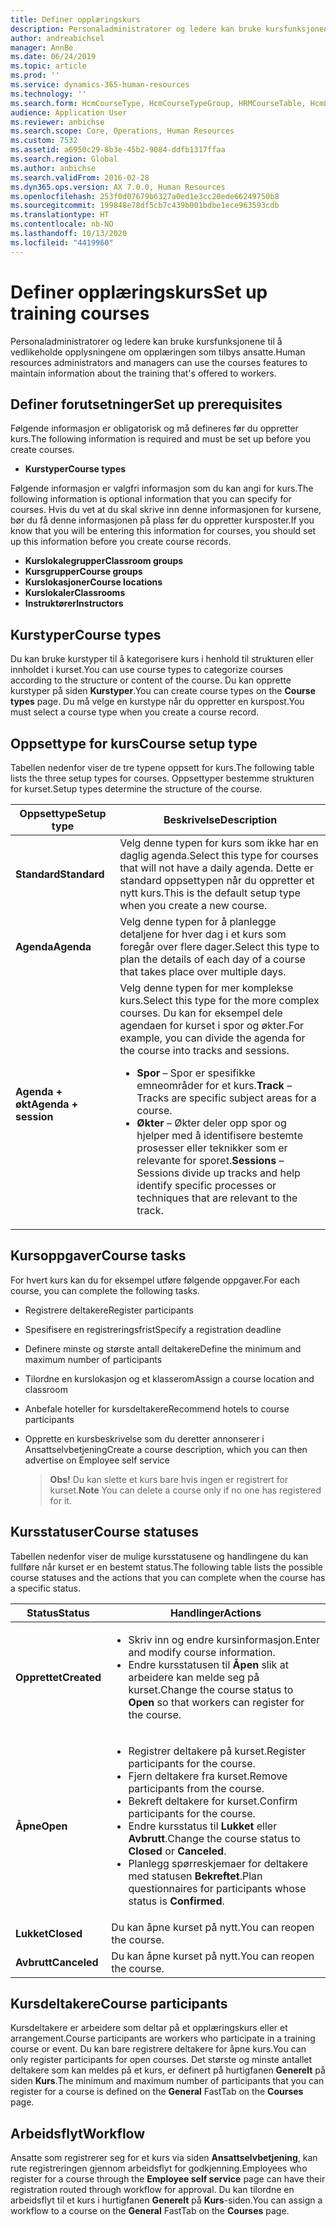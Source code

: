 ```yaml
---
title: Definer opplæringskurs
description: Personaladministratorer og ledere kan bruke kursfunksjonene til å vedlikeholde opplysningene om opplæringen som tilbys ansatte.
author: andreabichsel
manager: AnnBe
ms.date: 06/24/2019
ms.topic: article
ms.prod: ''
ms.service: dynamics-365-human-resources
ms.technology: ''
ms.search.form: HcmCourseType, HcmCourseTypeGroup, HRMCourseTable, HcmLearningWorkspace
audience: Application User
ms.reviewer: anbichse
ms.search.scope: Core, Operations, Human Resources
ms.custom: 7532
ms.assetid: a6950c29-8b3e-45b2-9084-ddfb1317ffaa
ms.search.region: Global
ms.author: anbichse
ms.search.validFrom: 2016-02-28
ms.dyn365.ops.version: AX 7.0.0, Human Resources
ms.openlocfilehash: 253f0d07679b6327a0ed1e3cc20ede66249750b8
ms.sourcegitcommit: 199848e78df5cb7c439b001bdbe1ece963593cdb
ms.translationtype: HT
ms.contentlocale: nb-NO
ms.lasthandoff: 10/13/2020
ms.locfileid: "4419960"
---
```

# <a name="set-up-training-courses"></a><span data-ttu-id="afc25-103">Definer opplæringskurs</span><span class="sxs-lookup"><span data-stu-id="afc25-103">Set up training courses</span></span>

<span data-ttu-id="afc25-104">Personaladministratorer og ledere kan bruke kursfunksjonene til å vedlikeholde opplysningene om opplæringen som tilbys ansatte.</span><span class="sxs-lookup"><span data-stu-id="afc25-104">Human resources administrators and managers can use the courses features to maintain information about the training that's offered to workers.</span></span>

 <a name="set-up-prerequisites"></a><span data-ttu-id="afc25-105"> Definer forutsetninger</span><span class="sxs-lookup"><span data-stu-id="afc25-105">Set up prerequisites</span></span>
---------------------

<span data-ttu-id="afc25-106">Følgende informasjon er obligatorisk og må defineres før du oppretter kurs.</span><span class="sxs-lookup"><span data-stu-id="afc25-106">The following information is required and must be set up before you create courses.</span></span>
-   <span data-ttu-id="afc25-107">**Kurstyper**</span><span class="sxs-lookup"><span data-stu-id="afc25-107">**Course types**</span></span>

<span data-ttu-id="afc25-108">Følgende informasjon er valgfri informasjon som du kan angi for kurs.</span><span class="sxs-lookup"><span data-stu-id="afc25-108">The following information is optional information that you can specify for courses.</span></span> <span data-ttu-id="afc25-109">Hvis du vet at du skal skrive inn denne informasjonen for kursene, bør du få denne informasjonen på plass før du oppretter kursposter.</span><span class="sxs-lookup"><span data-stu-id="afc25-109">If you know that you will be entering this information for courses, you should set up this information before you create course records.</span></span>
-   <span data-ttu-id="afc25-110">**Kurslokalegrupper**</span><span class="sxs-lookup"><span data-stu-id="afc25-110">**Classroom groups**</span></span>
-   <span data-ttu-id="afc25-111">**Kursgrupper**</span><span class="sxs-lookup"><span data-stu-id="afc25-111">**Course groups**</span></span>
-   <span data-ttu-id="afc25-112">**Kurslokasjoner**</span><span class="sxs-lookup"><span data-stu-id="afc25-112">**Course locations**</span></span>
-   <span data-ttu-id="afc25-113">**Kurslokaler**</span><span class="sxs-lookup"><span data-stu-id="afc25-113">**Classrooms**</span></span>
-   <span data-ttu-id="afc25-114">**Instruktører**</span><span class="sxs-lookup"><span data-stu-id="afc25-114">**Instructors**</span></span>

## <a name="course-types"></a><span data-ttu-id="afc25-115">Kurstyper</span><span class="sxs-lookup"><span data-stu-id="afc25-115">Course types</span></span>
<span data-ttu-id="afc25-116">Du kan bruke kurstyper til å kategorisere kurs i henhold til strukturen eller innholdet i kurset.</span><span class="sxs-lookup"><span data-stu-id="afc25-116">You can use course types to categorize courses according to the structure or content of the course.</span></span> <span data-ttu-id="afc25-117">Du kan opprette kurstyper på siden **Kurstyper**.</span><span class="sxs-lookup"><span data-stu-id="afc25-117">You can create course types on the **Course types** page.</span></span> <span data-ttu-id="afc25-118">Du må velge en kurstype når du oppretter en kurspost.</span><span class="sxs-lookup"><span data-stu-id="afc25-118">You must select a course type when you create a course record.</span></span>

## <a name="course-setup-type"></a><span data-ttu-id="afc25-119">Oppsettype for kurs</span><span class="sxs-lookup"><span data-stu-id="afc25-119">Course setup type</span></span>
<span data-ttu-id="afc25-120">Tabellen nedenfor viser de tre typene oppsett for kurs.</span><span class="sxs-lookup"><span data-stu-id="afc25-120">The following table lists the three setup types for courses.</span></span> <span data-ttu-id="afc25-121">Oppsettyper bestemme strukturen for kurset.</span><span class="sxs-lookup"><span data-stu-id="afc25-121">Setup types determine the structure of the course.</span></span>

<table>
<thead>
<tr class="header">
<th><span data-ttu-id="afc25-122">Oppsettype</span><span class="sxs-lookup"><span data-stu-id="afc25-122">Setup type</span></span></th>
<th><span data-ttu-id="afc25-123">Beskrivelse</span><span class="sxs-lookup"><span data-stu-id="afc25-123">Description</span></span></th>
</tr>
</thead>
<tbody>
<tr class="odd">
<td><span data-ttu-id="afc25-124"><strong>Standard</strong></span><span class="sxs-lookup"><span data-stu-id="afc25-124"><strong>Standard</strong></span></span></td>
<td><span data-ttu-id="afc25-125">Velg denne typen for kurs som ikke har en daglig agenda.</span><span class="sxs-lookup"><span data-stu-id="afc25-125">Select this type for courses that will not have a daily agenda.</span></span> <span data-ttu-id="afc25-126">Dette er standard oppsettypen når du oppretter et nytt kurs.</span><span class="sxs-lookup"><span data-stu-id="afc25-126">This is the default setup type when you create a new course.</span></span></td>
</tr>
<tr class="even">
<td><span data-ttu-id="afc25-127"><strong>Agenda</strong></span><span class="sxs-lookup"><span data-stu-id="afc25-127"><strong>Agenda</strong></span></span></td>
<td><span data-ttu-id="afc25-128">Velg denne typen for å planlegge detaljene for hver dag i et kurs som foregår over flere dager.</span><span class="sxs-lookup"><span data-stu-id="afc25-128">Select this type to plan the details of each day of a course that takes place over multiple days.</span></span></td>
</tr>
<tr class="odd">
<td><span data-ttu-id="afc25-129"><strong>Agenda + økt</strong></span><span class="sxs-lookup"><span data-stu-id="afc25-129"><strong>Agenda + session</strong></span></span></td>
<td><span data-ttu-id="afc25-130">Velg denne typen for mer komplekse kurs.</span><span class="sxs-lookup"><span data-stu-id="afc25-130">Select this type for the more complex courses.</span></span> <span data-ttu-id="afc25-131">Du kan for eksempel dele agendaen for kurset i spor og økter.</span><span class="sxs-lookup"><span data-stu-id="afc25-131">For example, you can divide the agenda for the course into tracks and sessions.</span></span>
<ul>
<li><span data-ttu-id="afc25-132"><strong>Spor</strong> – Spor er spesifikke emneområder for et kurs.</span><span class="sxs-lookup"><span data-stu-id="afc25-132"><strong>Track</strong> – Tracks are specific subject areas for a course.</span></span></li>
<li><span data-ttu-id="afc25-133"><strong>Økter</strong> – Økter deler opp spor og hjelper med å identifisere bestemte prosesser eller teknikker som er relevante for sporet.</span><span class="sxs-lookup"><span data-stu-id="afc25-133"><strong>Sessions</strong> – Sessions divide up tracks and help identify specific processes or techniques that are relevant to the track.</span></span></li>
</ul></td>
</tr>
</tbody>
</table>

## <a name="course-tasks"></a><span data-ttu-id="afc25-134">Kursoppgaver</span><span class="sxs-lookup"><span data-stu-id="afc25-134">Course tasks</span></span>
<span data-ttu-id="afc25-135">For hvert kurs kan du for eksempel utføre følgende oppgaver.</span><span class="sxs-lookup"><span data-stu-id="afc25-135">For each course, you can complete the following tasks.</span></span>
- <span data-ttu-id="afc25-136">Registrere deltakere</span><span class="sxs-lookup"><span data-stu-id="afc25-136">Register participants</span></span>
- <span data-ttu-id="afc25-137">Spesifisere en registreringsfrist</span><span class="sxs-lookup"><span data-stu-id="afc25-137">Specify a registration deadline</span></span>
- <span data-ttu-id="afc25-138">Definere minste og største antall deltakere</span><span class="sxs-lookup"><span data-stu-id="afc25-138">Define the minimum and maximum number of participants</span></span>
- <span data-ttu-id="afc25-139">Tilordne en kurslokasjon og et klasserom</span><span class="sxs-lookup"><span data-stu-id="afc25-139">Assign a course location and classroom</span></span>
- <span data-ttu-id="afc25-140">Anbefale hoteller for kursdeltakere</span><span class="sxs-lookup"><span data-stu-id="afc25-140">Recommend hotels to course participants</span></span>
- <span data-ttu-id="afc25-141">Opprette en kursbeskrivelse som du deretter annonserer i Ansattselvbetjening</span><span class="sxs-lookup"><span data-stu-id="afc25-141">Create a course description, which you can then advertise on Employee self service</span></span>

  ><span data-ttu-id="afc25-142">**Obs!** Du kan slette et kurs bare hvis ingen er registrert for kurset.</span><span class="sxs-lookup"><span data-stu-id="afc25-142">**Note** You can delete a course only if no one has registered for it.</span></span> 

## <a name="course-statuses"></a><span data-ttu-id="afc25-143">Kursstatuser</span><span class="sxs-lookup"><span data-stu-id="afc25-143">Course statuses</span></span>
<span data-ttu-id="afc25-144">Tabellen nedenfor viser de mulige kursstatusene og handlingene du kan fullføre når kurset er en bestemt status.</span><span class="sxs-lookup"><span data-stu-id="afc25-144">The following table lists the possible course statuses and the actions that you can complete when the course has a specific status.</span></span>

<table>
<thead>
<tr class="header">
<th><span data-ttu-id="afc25-145">Status</span><span class="sxs-lookup"><span data-stu-id="afc25-145">Status</span></span></th>
<th><span data-ttu-id="afc25-146">Handlinger</span><span class="sxs-lookup"><span data-stu-id="afc25-146">Actions</span></span></th>
</tr>
</thead>
<tbody>
<tr class="odd">
<td><span data-ttu-id="afc25-147"><strong>Opprettet</strong></span><span class="sxs-lookup"><span data-stu-id="afc25-147"><strong>Created</strong></span></span></td>
<td><ul>
<li><span data-ttu-id="afc25-148">Skriv inn og endre kursinformasjon.</span><span class="sxs-lookup"><span data-stu-id="afc25-148">Enter and modify course information.</span></span></li>
<li><span data-ttu-id="afc25-149">Endre kursstatusen til <strong>Åpen</strong> slik at arbeidere kan melde seg på kurset.</span><span class="sxs-lookup"><span data-stu-id="afc25-149">Change the course status to <strong>Open</strong> so that workers can register for the course.</span></span></li>
</ul></td>
</tr>
<tr class="even">
<td><span data-ttu-id="afc25-150"><strong>Åpne</strong></span><span class="sxs-lookup"><span data-stu-id="afc25-150"><strong>Open</strong></span></span></td>
<td><ul>
<li><span data-ttu-id="afc25-151">Registrer deltakere på kurset.</span><span class="sxs-lookup"><span data-stu-id="afc25-151">Register participants for the course.</span></span></li>
<li><span data-ttu-id="afc25-152">Fjern deltakere fra kurset.</span><span class="sxs-lookup"><span data-stu-id="afc25-152">Remove participants from the course.</span></span></li>
<li><span data-ttu-id="afc25-153">Bekreft deltakere for kurset.</span><span class="sxs-lookup"><span data-stu-id="afc25-153">Confirm participants for the course.</span></span></li>
<li><span data-ttu-id="afc25-154">Endre kursstatus til<strong> Lukket</strong> eller <strong>Avbrutt</strong>.</span><span class="sxs-lookup"><span data-stu-id="afc25-154">Change the course status to <strong>Closed</strong> or <strong>Canceled</strong>.</span></span></li>
<li><span data-ttu-id="afc25-155">Planlegg spørreskjemaer for deltakere med statusen <strong>Bekreftet</strong>.</span><span class="sxs-lookup"><span data-stu-id="afc25-155">Plan questionnaires for participants whose status is <strong>Confirmed</strong>.</span></span></li>
</ul></td>
</tr>
<tr class="odd">
<td><span data-ttu-id="afc25-156"><strong>Lukket</strong></span><span class="sxs-lookup"><span data-stu-id="afc25-156"><strong>Closed</strong></span></span></td>
<td><span data-ttu-id="afc25-157">Du kan åpne kurset på nytt.</span><span class="sxs-lookup"><span data-stu-id="afc25-157">You can reopen the course.</span></span></td>
</tr>
<tr class="even">
<td><span data-ttu-id="afc25-158"><strong>Avbrutt</strong></span><span class="sxs-lookup"><span data-stu-id="afc25-158"><strong>Canceled</strong></span></span></td>
<td><span data-ttu-id="afc25-159">Du kan åpne kurset på nytt.</span><span class="sxs-lookup"><span data-stu-id="afc25-159">You can reopen the course.</span></span></td>
</tr>
</tbody>
</table>

## <a name="course-participants"></a><span data-ttu-id="afc25-160">Kursdeltakere</span><span class="sxs-lookup"><span data-stu-id="afc25-160">Course participants</span></span>
<span data-ttu-id="afc25-161">Kursdeltakere er arbeidere som deltar på et opplæringskurs eller et arrangement.</span><span class="sxs-lookup"><span data-stu-id="afc25-161">Course participants are workers who participate in a training course or event.</span></span> <span data-ttu-id="afc25-162">Du kan bare registrere deltakere for åpne kurs.</span><span class="sxs-lookup"><span data-stu-id="afc25-162">You can only register participants for open courses.</span></span> <span data-ttu-id="afc25-163">Det største og minste antallet deltakere som kan meldes på et kurs, er definert på hurtigfanen **Generelt** på siden **Kurs**.</span><span class="sxs-lookup"><span data-stu-id="afc25-163">The minimum and maximum number of participants that you can register for a course is defined on the **General** FastTab on the **Courses** page.</span></span>

<a name="workflow"></a><span data-ttu-id="afc25-164">Arbeidsflyt</span><span class="sxs-lookup"><span data-stu-id="afc25-164">Workflow</span></span>
--------

<span data-ttu-id="afc25-165">Ansatte som registrerer seg for et kurs via siden **Ansattselvbetjening**, kan rute registreringen gjennom arbeidsflyt for godkjenning.</span><span class="sxs-lookup"><span data-stu-id="afc25-165">Employees who register for a course through the **Employee self service** page can have their registration routed through workflow for approval.</span></span> <span data-ttu-id="afc25-166">Du kan tilordne en arbeidsflyt til et kurs i hurtigfanen **Generelt** på **Kurs**-siden.</span><span class="sxs-lookup"><span data-stu-id="afc25-166">You can assign a workflow to a course on the **General** FastTab on the **Courses** page.</span></span>






